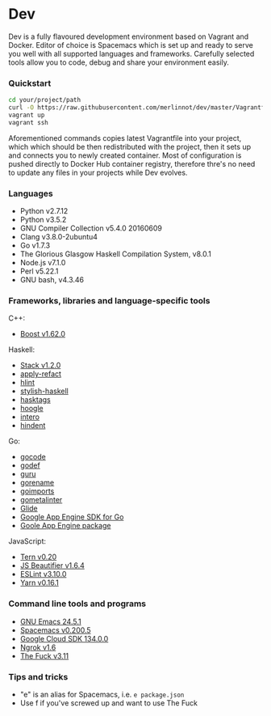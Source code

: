 # Dev
Dev is a fully flavoured development environment based on Vagrant and Docker.
Editor of choice is Spacemacs which is set up and ready to serve you well
with all supported languages and frameworks. Carefully selected tools allow 
you to code, debug and share your environment easily.

### Quickstart
```bash
cd your/project/path
curl -O https://raw.githubusercontent.com/merlinnot/dev/master/Vagrantfile
vagrant up
vagrant ssh
```
Aforementioned commands copies latest Vagrantfile into your project, which
which should be then redistributed with the project, then it sets up and
connects you to newly created container. Most of configuration is pushed
directly to Docker Hub container registry, therefore thre's no need to
update any files in your projects while Dev evolves.

### Languages

- Python v2.7.12
- Python v3.5.2
- GNU Compiler Collection v5.4.0 20160609
- Clang v3.8.0-2ubuntu4
- Go v1.7.3
- The Glorious Glasgow Haskell Compilation System, v8.0.1
- Node.js v7.1.0
- Perl v5.22.1
- GNU bash, v4.3.46

### Frameworks, libraries and language-specific tools

C++:
- [Boost v1.62.0](http://www.boost.org)

Haskell:
- [Stack v1.2.0](https://docs.haskellstack.org/en/stable/README/)
- [apply-refact](https://hackage.haskell.org/package/apply-refact)
- [hlint](https://hackage.haskell.org/package/hlint)
- [stylish-haskell](https://hackage.haskell.org/package/stylish-haskell)
- [hasktags](https://hackage.haskell.org/package/hasktags)
- [hoogle](https://hackage.haskell.org/package/hoogle)
- [intero](https://hackage.haskell.org/package/intero)
- [hindent](https://hackage.haskell.org/package/hindent)

Go:
- [gocode](https://github.com/nsf/gocode)
- [godef](https://github.com/rogpeppe/godef)
- [guru](https://golang.org/x/tools/cmd/guru)
- [gorename](https://golang.org/x/tools/cmd/gorename)
- [goimports](https://golang.org/x/tools/cmd/goimports)
- [gometalinter](https://github.com/alecthomas/gometalinter)
- [Glide](https://glide.sh/get)
- [Google App Engine SDK for Go](https://cloud.google.com/appengine/docs/go/download)
- [Goole App Engine package](google.golang.org/appengine)

JavaScript:
- [Tern v0.20](https://ternjs.net)
- [JS Beautifier v1.6.4](https://github.com/beautify-web/js-beautify)
- [ESLint v3.10.0](http://eslint.org)
- [Yarn v0.16.1](https://github.com/yarnpkg/yarn)

### Command line tools and programs
- [GNU Emacs 24.5.1](https://www.gnu.org/software/emacs/)
- [Spacemacs v0.200.5](http://spacemacs.org)
- [Google Cloud SDK 134.0.0](https://cloud.google.com/sdk/)
- [Ngrok v1.6](https://ngrok.com)
- [The Fuck v3.11](https://github.com/nvbn/thefuck)

### Tips and tricks
- "e" is an alias for Spacemacs, i.e. `e package.json`
- Use f if you've screwed up and want to use The Fuck
